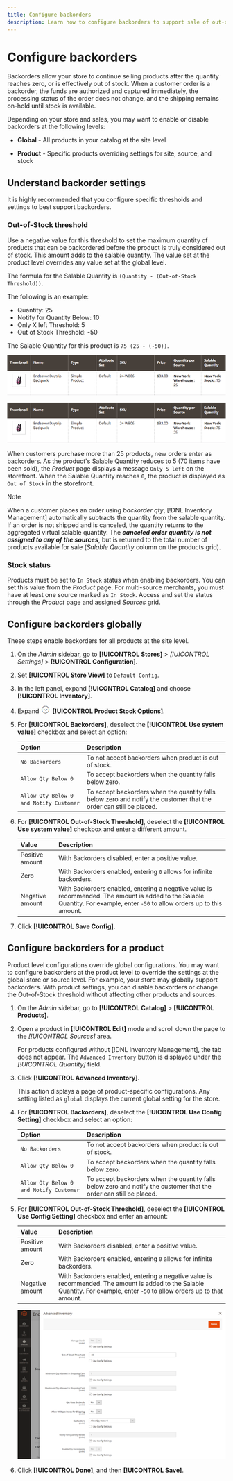 ```yaml
---
title: Configure backorders
description: Learn how to configure backorders to support sale of out-of-stock products.
---
```

# Configure backorders

Backorders allow your store to continue selling products after the quantity reaches zero, or is effectively out of stock. When a customer order is a backorder, the funds are authorized and captured immediately, the processing status of the order does not change, and the shipping remains on-hold until stock is available.

Depending on your store and sales, you may want to enable or disable backorders at the following levels:

- **Global** - All products in your catalog at the site level

- **Product** - Specific products overriding settings for site, source, and stock

## Understand backorder settings

It is highly recommended that you configure specific thresholds and settings to best support backorders.

### Out-of-Stock threshold

Use a negative value for this threshold to set the maximum quantity of products that can be backordered before the product is truly considered out of stock. This amount adds to the salable quantity. The value set at the product level overrides any value set at the global level.

The formula for the Salable Quantity is `(Quantity - (Out-of-Stock Threshold))`.

The following is an example:

- Quantity: 25
- Notify for Quantity Below: 10
- Only X left Threshold: 5
- Out of Stock Threshold: -50

The Salable Quantity for this product is `75 (25 - (-50))`.

![Example Salable Quantity before backorders enabled](assets/inventory-backorders-before.png)

![Example Salable Quantity after backorders enabled](assets/inventory-backorders-after.png)

When customers purchase more than 25 products, new orders enter as backorders. As the product's Salable Quantity reduces to 5 (70 items have been sold), the _Product_ page displays a message `Only 5 left` on the storefront. When the Salable Quantity reaches `0`, the product is displayed as `Out of Stock` in the storefront.

>[!NOTE]
>
>When a customer places an order using _backorder qty_, [!DNL Inventory Management] automatically subtracts the quantity from the salable quantity. If an order is not shipped and is canceled, the quantity returns to the aggregated virtual salable quantity. The **_canceled order quantity is not assigned to any of the sources_**, but is returned to the total number of products available for sale (_Salable Quantity_ column  on the products grid).

<!--### Notify for Quantity Below JIRA MDVA-8099 MDVA-33783

The _Notify for Quantity Below_ configuration option is configurable at the global, source, and product levels. When it is enabled, the system sends an email notification when the product quantity reaches a level at or below the configured value. For this example, a notification is triggered when the product has a quantity of 10 or less. When backorders are enabled, _Notify for Quantity Below_ is determined by the Salable Quantity (`Salable Quantity = Quantity - (Out-of-Stock Threshold)`). -->

### Stock status

Products must be set to `In Stock` status when enabling backorders. You can set this value from the _Product_ page. For multi-source merchants, you must have at least one source marked as `In Stock`. Access and set the status through the _Product_ page and assigned _Sources_ grid.

## Configure backorders globally

These steps enable backorders for all products at the site level.

1. On the _Admin_ sidebar, go to **[!UICONTROL Stores]** > _[!UICONTROL Settings]_ > **[!UICONTROL Configuration]**.

1. Set **[!UICONTROL Store View]** to `Default Config`.

1. In the left panel, expand **[!UICONTROL Catalog]** and choose **[!UICONTROL Inventory]**.

1. Expand ![Expansion selector](../assets/icon-display-expand.png) **[!UICONTROL Product Stock Options]**.

1. For **[!UICONTROL Backorders]**, deselect the **[!UICONTROL Use system value]** checkbox and select an option:

    | Option | Description |
    | -- | -- |
    | `No Backorders` | To not accept backorders when product is out of stock. |
    | `Allow Qty Below 0` | To accept backorders when the quantity falls below zero. |
    | `Allow Qty Below 0 and Notify Customer` | To accept backorders when the quantity falls below zero and notify the customer that the order can still be placed. |

1. For **[!UICONTROL Out-of-Stock Threshold]**, deselect the **[!UICONTROL Use system value]** checkbox and enter a different amount.

    | Value | Description |
    | -- | -- |
    | Positive amount | With Backorders disabled, enter a positive value. |
    | Zero | With Backorders enabled, entering `0` allows for infinite backorders. |
    | Negative amount | With Backorders enabled, entering a negative value is recommended. The amount is added to the Salable Quantity. For example, enter `-50` to allow orders up to this amount. |

1. Click **[!UICONTROL Save Config]**.

## Configure backorders for a product

Product level configurations override global configurations. You may want to configure backorders at the product level to override the settings at the global store or source level. For example, your store may globally support backorders. With product settings, you can disable backorders or change the Out-of-Stock threshold without affecting other products and sources.

1. On the _Admin_ sidebar, go to **[!UICONTROL Catalog]** > **[!UICONTROL Products]**.

1. Open a product in **[!UICONTROL Edit]** mode and scroll down the page to the _[!UICONTROL Sources]_ area.

   For products configured without [!DNL Inventory Management], the tab does not appear. The `Advanced Inventory` button is displayed under the _[!UICONTROL Quantity]_ field.

1. Click **[!UICONTROL Advanced Inventory]**.

   This action displays a page of product-specific configurations. Any setting listed as `global` displays the current global setting for the store.

1. For **[!UICONTROL Backorders]**, deselect the **[!UICONTROL Use Config Setting]** checkbox and select an option:

    | Option | Description |
    | -- | -- |
    | `No Backorders` | To not accept backorders when product is out of stock. |
    | `Allow Qty Below 0` | To accept backorders when the quantity falls below zero. |
    | `Allow Qty Below 0 and Notify Customer` | To accept backorders when the quantity falls below zero and notify the customer that the order can still be placed. |

1. For **[!UICONTROL Out-of-Stock Threshold]**, deselect the **[!UICONTROL Use Config Setting]** checkbox and enter an amount:

    | Value | Description |
    | -- | -- |
    | Positive amount | With Backorders disabled, enter a positive value. |
    | Zero | With Backorders enabled, entering `0` allows for infinite backorders. |
    | Negative amount | With Backorders enabled, entering a negative value is recommended. The amount is added to the Salable Quantity. For example, enter `-50` to allow orders up to that amount. |

    ![Advanced Inventory configured for Backorders](assets/inventory-backorders-product-settings.png)

1. Click **[!UICONTROL Done]**, and then **[!UICONTROL Save]**.
